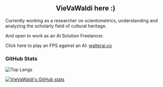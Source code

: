 <h2 align="center">
  VieVaWaldi here :)
</h2>

Currently working as a researcher on scientometrics, understanding and analyzing the scholarly field of cultural heritage.

And open to work as an AI Solution Freelancer.

Click here to play an FPS against an AI: <a href="https://walterai.co">walterai.co</a>

### GitHub Stats

![Top Langs](https://github-readme-stats.vercel.app/api/top-langs/?username=VieVaWaldi&hide_progress=true&bg_color=45,a4161a,36454f&title_color=ffffff&text_color=ffffff)

[![VieVaWaldi's GitHub stats](https://github-readme-stats.vercel.app/api?username=VieVaWaldi&show_icons=true&rank_icon=github&bg_color=45,a4161a,36454f&title_color=ffffff&text_color=ffffff&icon_color=ffffff)](https://github.com/anuraghazra/github-readme-stats)
